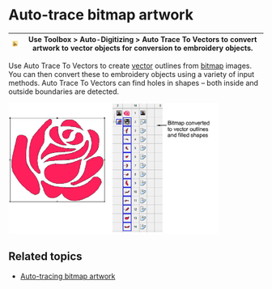 # Auto-trace bitmap artwork

| ![AutoTrace.png](assets/AutoTrace.png) | Use Toolbox > Auto-Digitizing > Auto Trace To Vectors to convert artwork to vector objects for conversion to embroidery objects. |
| -------------------------------------- | -------------------------------------------------------------------------------------------------------------------------------- |

Use Auto Trace To Vectors to create [vector](../../glossary/glossary) outlines from [bitmap](../../glossary/glossary) images. You can then convert these to embroidery objects using a variety of input methods. Auto Trace To Vectors can find holes in shapes – both inside and outside boundaries are detected.

![summary_-_create00166.png](assets/summary_-_create00166.png)

## Related topics

- [Auto-tracing bitmap artwork](../../Automatic/vectors/Auto-tracing_bitmap_artwork)

